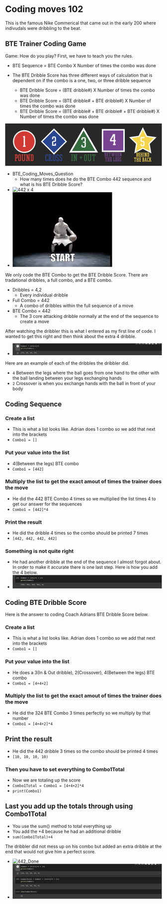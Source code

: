 # Coding moves 102


This is the famous Nike Commerical that came out in the early 200 where indivudals were dribbling to the beat. 

## BTE Trainer Coding Game

Game: How do you play? First, we have to teach you the rules. 
- BTE Sequence = BTE Combo X Number of times the combo was done 

- The BTE Dribble Score has three different ways of calculation that is dependent on if the combo is a one, two, or three dribble sequence
  - BTE Dribble Score = (BTE dribble#) X Number of times the combo was done
  - BTE Dribble Score = (BTE dribble# + BTE dribble#) X Number of times the combo was done
  - BTE Dribble Score = (BTE dribble# + BTE dribble# + BTE dribble#) X Number of times the combo was done

![Dribble Tree](https://github.com/rashadwest/rashadwest.github.io/blob/master/_posts/Screen%20Shot%202022-05-22%20at%2012.59.16%20AM.png?raw=true)



- BTE_Coding_Moves_Question
  - How many times does he do the BTE Combo 442 sequence and what is his BTE Dribble Score?
- ![442 x 4](https://media.giphy.com/media/z8TfOcKDQSea9RVT0t/giphy.gif?raw=true)
- ![Slow motion](https://github.com/rashadwest/rashadwest.github.io/blob/master/_posts/NIKE%20COMMERICAL%20SLOW%20MO.gif?raw=true)


We only code the BTE Combo to get the BTE Dribble Score.  There are tradational dribbles, a full combo, and a BTE combo. 
- Dribbles = 4,2
  - Every individual dribble 
- Full Combo = 442
  - A combo of dribbles within the full sequence of a move
- BTE Combo = 442
  - The 3 core attacking dribble normally at the end of the sequence to create a move

After watching the dribbler this is what I entered as my first line of code.  I wanted to get this right and then think about the extra 4 dribble.
- ![Code](https://github.com/rashadwest/rashadwest.github.io/blob/master/_posts/Screen%20Shot%202022-05-22%20at%208.25.17%20PM.png?raw=true)


Here are an example of each of the dribbles the dribbler did. 
- `4` Between the legs where the ball goes from one hand to the other with the ball landing between your legs exchanging hands
- `2` Crossover is when you exchange hands with the ball in front of your body 

## Coding Sequence

### Create a list

- This is what a list looks like. Adrian does 1 combo so we add that next into the brackets
- `Combo1 = []` 

### Put your value into the list

- 4(Between the legs) BTE combo 
- `Combo1 = [442]`

### Multiply the list to get the exact amout of times the trainer does the move

- He did the 442 BTE Combo 4 times so we multiplied the list times 4 to get our answer for the sequences 
- `Combo1 = [442]*4`

### Print the result 

- He did the dribble 4 times so the combo should be printed 7 times 
- `[442, 442, 442, 442]`

### Something is not quite right
- He had another dribble at the end of the sequence I almost forgot about. In order to make it accurate there is one last step. Here is how you add the 4 below.
- ![442_4](https://github.com/rashadwest/rashadwest.github.io/blob/master/_posts/Screen%20Shot%202022-05-22%20at%208.07.48%20PM.png?raw=true)


## Coding BTE Dribble Score

Here is the answer to coding Coach Adrians BTE Dribble Score below.

### Create a list

- This is what a list looks like. Adrian does 1 combo so we add that next into the brackets
- `Combo1 = []` 

### Put your value into the list

- He does a 3(In & Out dribble), 2(Crossover), 4(Between the legs) BTE combo 
- `Combo1 = [4+4+2]`

### Multiply the list to get the exact amout of times the trainer does the move

- He did the 324 BTE Combo 3 times perfectly so we multiply by that number
- `Combo1 = [4+4+2]*4`

## Print the result 

- He did the 442 dribble 3 times so the combo should be printed 4 times 
- `[10, 10, 10, 10)`

### Then you have to set everything to Combo1Total

- Now we are totaling up the score 
- `Combo1Total = Combo1 = [4+4+2]*4`
- `print(Combo1)`

## Last you add up the totals through using Combo1Total 

- You use the sum() method to total everything up
- You add the +4 because he had an additional dribble
- `sum(Combo1Total)+4`

The dribbler did not mess up on his combo but added an extra dribble at the end that would not give him a perfect score.
- ![442_Done](https://media.giphy.com/media/z8TfOcKDQSea9RVT0t/giphy.gif?raw=true)
- ![Answer](https://github.com/rashadwest/rashadwest.github.io/blob/master/_posts/Screen%20Shot%202022-05-22%20at%208.02.28%20PM.png?raw=true)
